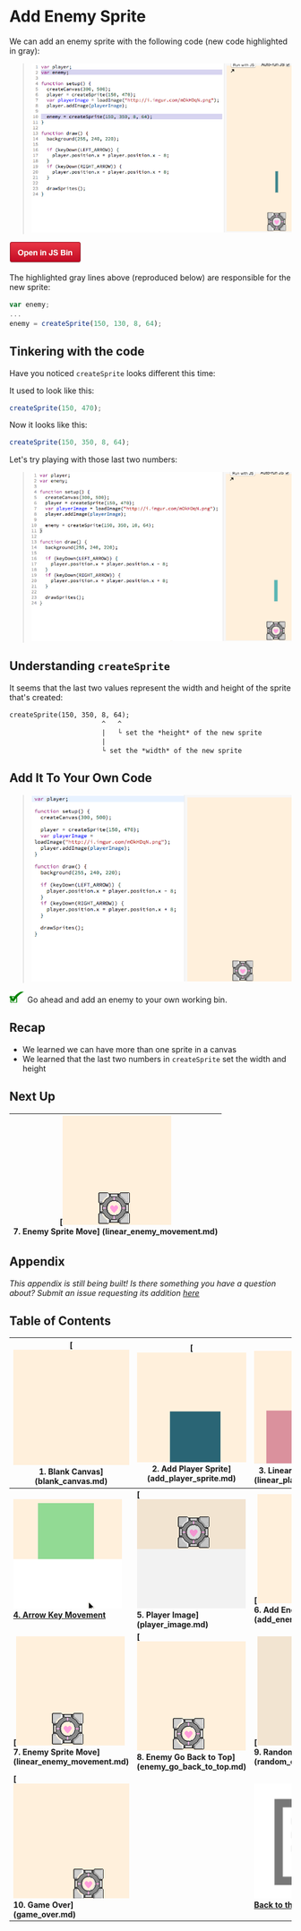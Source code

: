 # Add Enemy Sprite

We can add an enemy sprite with the following code (new code highlighted in
gray):

> ![](img/t6_js_bin.png)

<a href="http://jsbin.com/qiyuno/76/edit?js,output"
target="_blank">![](img/open_in_js_bin.png)</a>

The highlighted gray lines above (reproduced below) are responsible for the
new sprite:

```js
var enemy;
...
enemy = createSprite(150, 130, 8, 64);
```

## Tinkering with the code

Have you noticed `createSprite` looks different this time:

It used to look like this:

```js
createSprite(150, 470);
```

Now it looks like this:

```js
createSprite(150, 350, 8, 64);
```

Let's try playing with those last two numbers:

> ![](img/t6_tinker_enemy_size.gif)

## Understanding `createSprite`

It seems that the last two values represent the width and height of the
sprite that's created:

```
createSprite(150, 350, 8, 64);
                       ^   ^
                       |   └ set the *height* of the new sprite
                       |
                       └ set the *width* of the new sprite
```

## Add It To Your Own Code

> ![](img/t6_add_code.gif)

![](img/checkmark.png) Go ahead and add an enemy to your own working bin.

## Recap

- We learned we can have more than one sprite in a canvas
- We learned that the last two numbers in `createSprite` set the width and
  height

## Next Up

| **[![](img/sq_7_linear_enemy_movement.gif) <br> 7.  Enemy Sprite Move] (linear_enemy_movement.md)** |
| --------------------------------------------------------------------------------------------------- |

## Appendix

_This appendix is still being built! Is there something you have a question
about? Submit an issue requesting its addition
[here](https://github.com/hackclub/hackclub/issues)_

## Table of Contents

| **[![](img/sq_1_blank_canvas.png)          <br> 1.  Blank Canvas]      (blank_canvas.md)**          | **[![](img/sq_2_add_player_sprite.png)    <br> 2. Add Player Sprite]    (add_player_sprite.md)**    | **[![](img/sq_3_linear_player_movement.gif)  <br> 3. Linear Player Movement] (linear_player_movement.md)** |
| --------------------------------------------------------------------------------------------------- | --------------------------------------------------------------------------------------------------- | ---------------------------------------------------------------------------------------------------------- |
| **[![](img/sq_4_arrow_key_movement.gif)    <br> 4.  Arrow Key Movement](arrow_key_movement.md)**    | **[![](img/sq_5_player_image.gif)         <br> 5. Player Image]         (player_image.md)**         | **[![](img/sq_6_add_enemy_sprite.gif)        <br> 6. Add Enemy Sprite]       (add_enemy_sprite.md)**       |
| **[![](img/sq_7_linear_enemy_movement.gif) <br> 7.  Enemy Sprite Move] (linear_enemy_movement.md)** | **[![](img/sq_8_enemy_go_back_to_top.gif) <br> 8. Enemy Go Back to Top] (enemy_go_back_to_top.md)** | **[![](img/sq_9_random_enemy_position.gif)   <br> 9. Random Enemy Position]  (random_enemy_position.md)**  |
| **[![](img/sq_10_game_over.gif)            <br> 10. Game Over]         (game_over.md)**             |                                                                                                     | **[![](img/readme.png) <br> Back to the README.md](README.md)**                                            |
